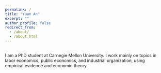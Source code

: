 ```yaml
---
permalink: /
title: "Yuan An"
excerpt: ""
author_profile: false
redirect_from: 
  - /about/
  - /about.html
---
```


<br>
I am a PhD student at Carnegie Mellon University. I work mainly on topics in labor economics, public economics, and industrial organization, using empirical evidence and economic theory.
<!--
My current research focuses on labor and consumer markets of new forms and structures (often driven by technological innovation), in particular how these markets function fundamentally differently from traditional markets, and efficiency and incidence of institutions designed to adapt to new market features in these markets.
-->
